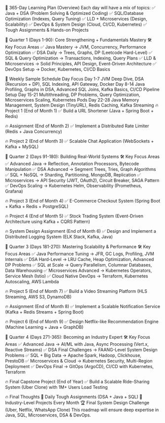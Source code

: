 📅 365-Day Learning Plan (Overview)
Each day will have a mix of topics:
✅ Java + DSA (Problem Solving & Optimized Coding)
✅ SQL/Database Optimization (Indexes, Query Tuning)
✅ LLD + Microservices (Design, Scalability)
✅ DevOps & System Design (Cloud, CI/CD, Kubernetes)
✅ Tough Assignments & Hands-on Projects

📌 Quarter 1 (Days 1-90): Core Strengthening + Fundamentals Mastery
🛠 Key Focus Areas
✅ Java Mastery → JVM, Concurrency, Performance Optimization
✅ DSA Daily → Trees, Graphs, DP (Leetcode Hard-Level)
✅ SQL & Query Optimization → Transactions, Indexing, Query Plans
✅ LLD & Microservices → Solid Principles, API Design, Event-Driven Architecture
✅ DevOps Setup → Docker, Kubernetes, CI/CD Basics

📆 Weekly Sample Schedule
Day	Focus
Day 1-7	JVM Deep Dive, DSA (Recursion + DP), SQL Indexing, API Gateway, Docker
Day 8-14	Java Profiling, Graphs in DSA, Advanced SQL Joins, Kafka Basics, CI/CD Pipeline Setup
Day 15-21	Multithreading, DP Problems, Query Optimization, Microservices Scaling, Kubernetes Pods
Day 22-28	Java Memory Management, System Design (TinyURL), Redis Caching, Kafka Streaming
🔥 Project 1 (End of Month 1)
✅ Build a URL Shortener (Java + Spring Boot + Redis)

🔥 Assignment (End of Month 2)
✅ Implement a Distributed Rate Limiter (Redis + Java Concurrency)

🔥 Project 2 (End of Month 3)
✅ Scalable Chat Application (WebSockets + Kafka + MySQL)

📌 Quarter 2 (Days 91-180): Building Real-World Systems
🛠 Key Focus Areas
✅ Advanced Java → Reflection, Annotation Processors, Bytecode Manipulation
✅ DSA Advanced → Segment Trees, Tries, Graph Algorithms
✅ SQL + NoSQL → Sharding, Partitioning, MongoDB, Replication
✅ Microservices → API Security (JWT, OAuth2), Circuit Breaker, SAGA Pattern
✅ DevOps Scaling → Kubernetes Helm, Observability (Prometheus, Grafana)

🔥 Project 3 (End of Month 4)
✅ E-Commerce Checkout System (Spring Boot + Kafka + Redis + PostgreSQL)

🔥 Project 4 (End of Month 5)
✅ Stock Trading System (Event-Driven Architecture using Kafka + CQRS Pattern)

🔥 System Design Assignment (End of Month 6)
✅ Design and Implement a Distributed Logging System (ELK Stack, Kafka, Java)

📌 Quarter 3 (Days 181-270): Mastering Scalability & Performance
🛠 Key Focus Areas
✅ Java Performance Tuning → JFR, GC Logs, Profiling, JVM Internals
✅ DSA Hard-Level → LRU Cache, Heap Optimization, Advanced DP Problems
✅ SQL at Scale → Query Parallelism, Columnar Databases, Data Warehousing
✅ Microservices Advanced → Kubernetes Operators, Service Mesh (Istio)
✅ Cloud Native DevOps → Terraform, Kubernetes Autoscaling, AWS Lambda

🔥 Project 5 (End of Month 7)
✅ Build a Video Streaming Platform (HLS Streaming, AWS S3, DynamoDB)

🔥 Assignment (End of Month 8)
✅ Implement a Scalable Notification Service (Kafka + Redis Streams + Spring Boot)

🔥 Project 6 (End of Month 9)
✅ Design Netflix-like Recommendation Engine (Machine Learning + Java + GraphDB)

📌 Quarter 4 (Days 271-365): Becoming an Industry Expert
🛠 Key Focus Areas
✅ Advanced Java → AI/ML with Java, Async Processing (Vert.x, Reactive Streams)
✅ DSA Final Challenges → FAANG-Level System Design Problems
✅ SQL + Big Data → Apache Spark, Hadoop, Clickhouse, PrestoDB
✅ Microservices & Cloud → Kubernetes Security, Multi-Region Deployment
✅ DevOps Final → GitOps (ArgoCD), CI/CD with Kubernetes, Terraform

🔥 Final Capstone Project (End of Year)
✅ Build a Scalable Ride-Sharing System (Uber Clone) with 1M+ Users Load Testing

🔥 Final Thoughts
📅 Daily Tough Assignments (DSA + Java + SQL)
🚀 Industry-Level Projects Every Month
🏆 Final System Design Challenge (Uber, Netflix, WhatsApp Clone)
This roadmap will ensure deep expertise in Java, SQL, Microservices, DSA & DevOps.
